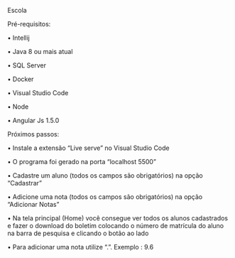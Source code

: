 Escola


Pré-requisitos:

•	Intellij

•	Java 8 ou mais atual

•	SQL Server

•	Docker

•	Visual Studio Code

•	Node

•	Angular Js 1.5.0



Próximos passos:

•	Instale a extensão “Live serve” no Visual Studio Code

•	O programa foi gerado na porta “localhost 5500”

•	Cadastre um aluno (todos os campos são obrigatórios) na opção “Cadastrar”

•	Adicione uma nota (todos os campos são obrigatórios) na opção “Adicionar Notas”

•	Na tela principal (Home) você consegue ver todos os alunos cadastrados e fazer o download do boletim colocando o número de matrícula do aluno na barra de pesquisa e clicando o botão ao lado

•	Para adicionar uma nota utilize “.”. Exemplo : 9.6
